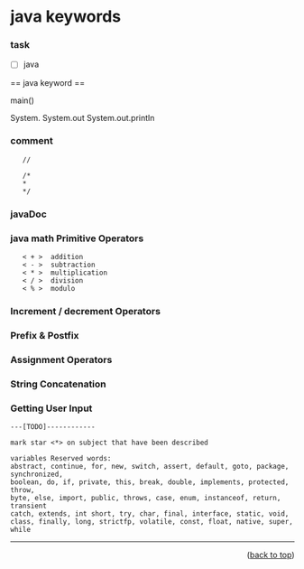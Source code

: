 <a name="topage"></a>

  # java keywords

### task
- [ ] java


== java keyword == 


main()

System.
   System.out
      System.out.println


### comment
```
   //

   /*
   *
   */
```

  
### javaDoc


### java math Primitive Operators
```  
   < + >  addition
   < - >  subtraction
   < * >  multiplication
   < / >  division
   < % >  modulo
```

### Increment / decrement  Operators

### Prefix & Postfix

### Assignment Operators


### String Concatenation


### Getting User Input
  

```
---[TODO]------------

mark star <*> on subject that have been described

variables Reserved words: 
abstract, continue, for, new, switch, assert, default, goto, package, synchronized,
boolean, do, if, private, this, break, double, implements, protected, throw,
byte, else, import, public, throws, case, enum, instanceof, return, transient
catch, extends, int short, try, char, final, interface, static, void,
class, finally, long, strictfp, volatile, const, float, native, super, while
```
  
----------------------
  
<p align="right">(<a href="#topage">back to top</a>)</p>
<br/>
<br/>
